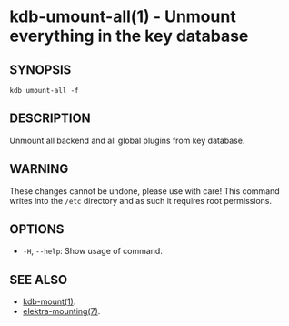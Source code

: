 # kdb-umount-all(1) - Unmount everything in the key database

## SYNOPSIS

`kdb umount-all -f`

## DESCRIPTION

Unmount all backend and all global plugins from key database.

## WARNING

These changes cannot be undone, please use with care!
This command writes into the `/etc` directory and as such it requires root permissions.

## OPTIONS

- `-H`, `--help`:
  Show usage of command.

## SEE ALSO

- [kdb-mount(1)](kdb-mount.md).
- [elektra-mounting(7)](elektra-mounting.md).

